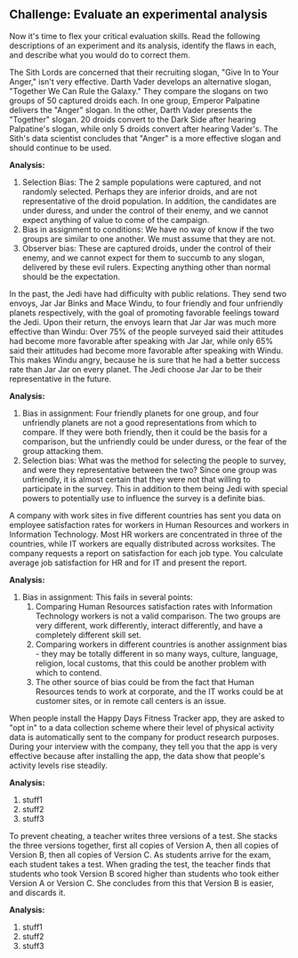 ## Challenge: Evaluate an experimental analysis

Now it's time to flex your critical evaluation skills. Read the following descriptions of an experiment and its analysis, identify the flaws in each, and describe what you would do to correct them.

The Sith Lords are concerned that their recruiting slogan, "Give In to Your Anger," isn't very effective. Darth Vader develops an alternative slogan, "Together We Can Rule the Galaxy." They compare the slogans on two groups of 50 captured droids each. In one group, Emperor Palpatine delivers the "Anger" slogan. In the other, Darth Vader presents the "Together" slogan. 20 droids convert to the Dark Side after hearing Palpatine's slogan, while only 5 droids convert after hearing Vader's. The Sith's data scientist concludes that "Anger" is a more effective slogan and should continue to be used. 
  
**Analysis:**  
1. Selection Bias:  The 2 sample populations were captured, and not randomly selected.  Perhaps they are inferior droids, and are not representative of the droid population.  In addition, the candidates are under duress, and under the control of their enemy, and we cannot expect anything of value to come of the campaign.
1. Bias in assignment to conditions:  We have no way of know if the two groups are similar to one another.  We must assume that they are not.
1. Observer bias:  These are captured droids, under the control of their enemy, and we cannot expect for them to succumb to any slogan, delivered by these evil rulers.  Expecting anything other than normal should be the expectation.
  

In the past, the Jedi have had difficulty with public relations. They send two envoys, Jar Jar Binks and Mace Windu, to four friendly and four unfriendly planets respectively, with the goal of promoting favorable feelings toward the Jedi. Upon their return, the envoys learn that Jar Jar was much more effective than Windu: Over 75% of the people surveyed said their attitudes had become more favorable after speaking with Jar Jar, while only 65% said their attitudes had become more favorable after speaking with Windu. This makes Windu angry, because he is sure that he had a better success rate than Jar Jar on every planet. The Jedi choose Jar Jar to be their representative in the future.
  
**Analysis:** 
1. Bias in assignment:  Four friendly planets for one group, and four unfriendly planets are not a good representations from which to compare.  If they were both friendly, then it could be the basis for a comparison, but the unfriendly could be under duress, or the fear of the group attacking them.  
1. Selection bias:  What was the method for selecting the people to survey, and were they representative between the two?  Since one group was unfriendly, it is almost certain that they were not that willing to participate in the survey.  This in addition to them being Jedi with special powers to potentially use to influence the survey is a definite bias.  
   
A company with work sites in five different countries has sent you data on employee satisfaction rates for workers in Human Resources and workers in Information Technology. Most HR workers are concentrated in three of the countries, while IT workers are equally distributed across worksites. The company requests a report on satisfaction for each job type. You calculate average job satisfaction for HR and for IT and present the report.
  
**Analysis:** 
1. Bias in assignment:  This fails in several points:
    1. Comparing Human Resources satisfaction rates with Information Technology workers is not a valid comparison.  The two groups are very different, work differently, interact differently, and have a completely different skill set.
    1. Comparing workers in different countries is another assignment bias - they may be totally different in so many ways, culture, language, religion, local customs, that this could be another problem with which to contend.
    1. The other source of bias could be from the fact that Human Resources tends to work at corporate, and the IT works could be at customer sites, or in remote call centers is an issue.  
   
When people install the Happy Days Fitness Tracker app, they are asked to "opt in" to a data collection scheme where their level of physical activity data is automatically sent to the company for product research purposes. During your interview with the company, they tell you that the app is very effective because after installing the app, the data show that people's activity levels rise steadily.
  
**Analysis:** 
1. stuff1
1. stuff2
1. stuff3    
   
To prevent cheating, a teacher writes three versions of a test. She stacks the three versions together, first all copies of Version A, then all copies of Version B, then all copies of Version C. As students arrive for the exam, each student takes a test. When grading the test, the teacher finds that students who took Version B scored higher than students who took either Version A or Version C. She concludes from this that Version B is easier, and discards it.

  
**Analysis:** 
1. stuff1
1. stuff2
1. stuff3    
   
